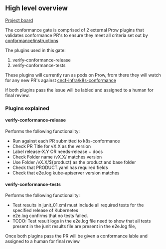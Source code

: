 ## High level overview

[Project board](https://github.com/cncf/apisnoop/projects/29)

The conformance gate is comprised of 2 external Prow plugins that validates conformance PR's to ensure they meet all criteria set out by [conformance/instructions](https://github.com/cncf/k8s-conformance/blob/master/instructions.md#uploading)

The plugins used in this gate:
1. verify-conformance-release
2. verify-conformance-tests

These plugins will currently run as pods on Prow, from there they will watch for any new PR's against [cncf-infra/k8s-conformance](https://github.com/cncf-infra/k8s-conformance/)

If both plugins pass the issue will be labled and assigned to a human for final review.

### Plugins explained

#### verify-conformance-release
Performs the following functionality:
- Run against each PR submitted to k8s-conformance
- Check PR Title for vX.X as the version
- Label release-X.Y OR needs-release + docs
- Check Folder name /vX.X/ matches version
- Use Folder /vX.X/${product} as the product and base folder
- Check that PRODUCT.yaml has required fields
- Check that e2e.log kube-apiserver version matches

#### verify-conformance-tests

Performs the following functionality:

- Test results in junit_01.xml must include all required tests for the specified release of Kubernetes
- e2e.log confirms that no tests failed.
- TODO: Test result logs in the e2e.log file need to show that all tests present in the junit results file are present in the e2e.log file,


Once both plugins pass the PR will be given a conformance lable and assigned to a human for final review
